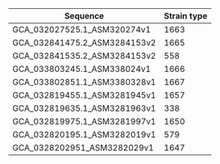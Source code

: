 


| Sequence |   Strain type |
| -------- |  ------------  |
|GCA_032027525.1_ASM320274v1| 1663 |
|GCA_032841475.2_ASM3284153v2 | 1665 |
| GCA_032841535.2_ASM3284153v2 | 558 |
| GCA_033803245.1_ASM338024v1| 1666|
| GCA_033802851.1_ASM3380328v1| 1667 |
| GCA_032819455.1_ASM3281945v1| 1657 |
| GCA_032819635.1_ASM3281963v1| 338|
| GCA_032819975.1_ASM3281997v1 | 1650 |
| GCA_032820195.1_ASM3282019v1 | 579 |
| GCA_0328202951_ASM3282029v1 | 1647 |
